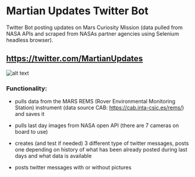 # Martian Updates Twitter Bot
Twitter Bot posting updates on Mars Curiosity Mission (data pulled from NASA APIs and scraped from NASAs partner agencies using Selenium headless browser).

## https://twitter.com/MartianUpdates

![alt text](https://raw.githubusercontent.com/jakubtober/MartianUpdatesTwitterBot/master/%40MartianUpdates_screenshot.jpg "@MartianUpdates")

### Functionality:

* pulls data from the MARS REMS (Rover Environmental Monitoring Station) instrument (data source CAB: https://cab.inta-csic.es/rems/) and saves it

* pulls last day images from NASA open API (there are 7 cameras on board to use)

* creates (and test if needed) 3 different type of twitter messages, posts one depending on history of what has been already posted during last days and what data is available

* posts twitter messages with or without pictures
